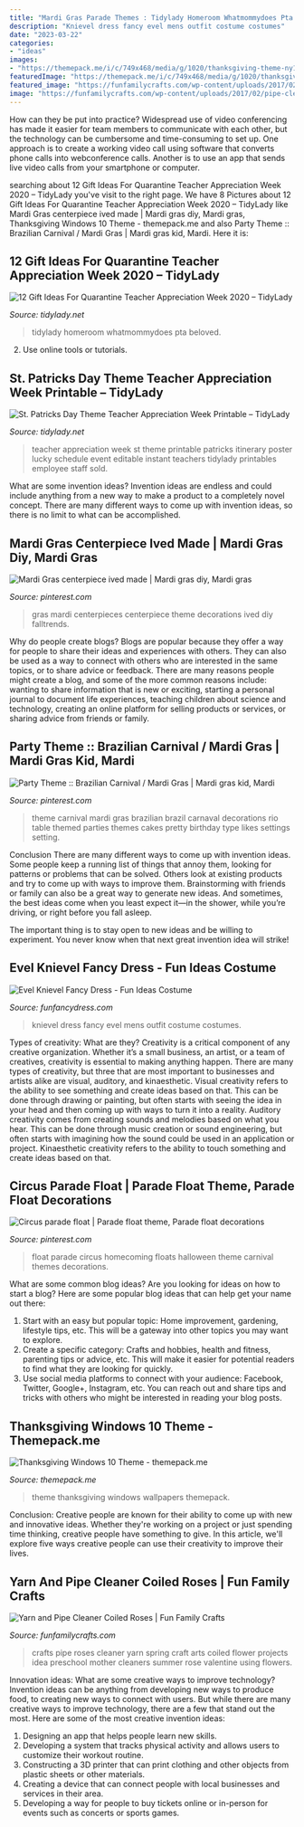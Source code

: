 ```yaml
---
title: "Mardi Gras Parade Themes : Tidylady Homeroom Whatmommydoes Pta Beloved"
description: "Knievel dress fancy evel mens outfit costume costumes"
date: "2023-03-22"
categories:
- "ideas"
images:
- "https://themepack.me/i/c/749x468/media/g/1020/thanksgiving-theme-ny18.jpg"
featuredImage: "https://themepack.me/i/c/749x468/media/g/1020/thanksgiving-theme-ny18.jpg"
featured_image: "https://funfamilycrafts.com/wp-content/uploads/2017/02/pipe-cleaner-roses.jpg"
image: "https://funfamilycrafts.com/wp-content/uploads/2017/02/pipe-cleaner-roses.jpg"
---
```



How can they be put into practice?
Widespread use of video conferencing has made it easier for team members to communicate with each other, but the technology can be cumbersome and time-consuming to set up. One approach is to create a working video call using software that converts phone calls into webconference calls. Another is to use an app that sends live video calls from your smartphone or computer.

	

		
searching about 12 Gift Ideas For Quarantine Teacher Appreciation Week 2020 – TidyLady you've visit to the right page. We have 8 Pictures about 12 Gift Ideas For Quarantine Teacher Appreciation Week 2020 – TidyLady like Mardi Gras centerpiece ived made | Mardi gras diy, Mardi gras, Thanksgiving Windows 10 Theme - themepack.me and also Party Theme :: Brazilian Carnival / Mardi Gras | Mardi gras kid, Mardi. Here it is:
		
    
## 12 Gift Ideas For Quarantine Teacher Appreciation Week 2020 – TidyLady

<img loading=lazy src="https://cdn.shopify.com/s/files/1/0010/9599/1332/articles/quar20203_1200x1200.jpg?v=1587661725" onerror="this.onerror=null;this.src='https://tse3.mm.bing.net/th?id=OIP.i6uz0-GkDadOSP9xWwq_WAHaLH&amp;pid=15.1';" alt="12 Gift Ideas For Quarantine Teacher Appreciation Week 2020 – TidyLady">

_Source: tidylady.net_

>tidylady homeroom whatmommydoes pta beloved. 

	

2. Use online tools or tutorials.

    
## St. Patricks Day Theme Teacher Appreciation Week Printable – TidyLady

<img loading=lazy src="http://cdn.shopify.com/s/files/1/0010/9599/1332/products/il_fullxfull.1792471624_7lii_1200x1200.jpg?v=1573998743" onerror="this.onerror=null;this.src='https://tse1.mm.bing.net/th?id=OIP.53OX0S6M4nKzcdianVBGiwHaHa&amp;pid=15.1';" alt="St. Patricks Day Theme Teacher Appreciation Week Printable – TidyLady">

_Source: tidylady.net_

>teacher appreciation week st theme printable patricks itinerary poster lucky schedule event editable instant teachers tidylady printables employee staff sold. 

	

What are some invention ideas?
Invention ideas are endless and could include anything from a new way to make a product to a completely novel concept. There are many different ways to come up with invention ideas, so there is no limit to what can be accomplished.

    
## Mardi Gras Centerpiece Ived Made | Mardi Gras Diy, Mardi Gras

<img loading=lazy src="https://i.pinimg.com/736x/d1/71/b5/d171b57a9323950dac56adea78e1c074--mardi-gras-centerpieces.jpg" onerror="this.onerror=null;this.src='https://tse3.mm.bing.net/th?id=OIP.SOsOW3L3W4wSOscptmaxyQDYEg&amp;pid=15.1';" alt="Mardi Gras centerpiece ived made | Mardi gras diy, Mardi gras">

_Source: pinterest.com_

>gras mardi centerpieces centerpiece theme decorations ived diy falltrends. 

	

Why do people create blogs?
Blogs are popular because they offer a way for people to share their ideas and experiences with others. They can also be used as a way to connect with others who are interested in the same topics, or to share advice or feedback. There are many reasons people might create a blog, and some of the more common reasons include: wanting to share information that is new or exciting, starting a personal journal to document life experiences, teaching children about science and technology, creating an online platform for selling products or services, or sharing advice from friends or family.

    
## Party Theme :: Brazilian Carnival / Mardi Gras | Mardi Gras Kid, Mardi

<img loading=lazy src="https://i.pinimg.com/originals/ac/f2/8f/acf28fc19b053251aa066bd3e8c25ffa.jpg" onerror="this.onerror=null;this.src='https://tse4.mm.bing.net/th?id=OIP.YedXo5NNAO-BkmVn7WdQ2QDLEy&amp;pid=15.1';" alt="Party Theme :: Brazilian Carnival / Mardi Gras | Mardi gras kid, Mardi">

_Source: pinterest.com_

>theme carnival mardi gras brazilian brazil carnaval decorations rio table themed parties themes cakes pretty birthday type likes settings setting. 

	

Conclusion
There are many different ways to come up with invention ideas. Some people keep a running list of things that annoy them, looking for patterns or problems that can be solved. Others look at existing products and try to come up with ways to improve them.
 Brainstorming with friends or family can also be a great way to generate new ideas. And sometimes, the best ideas come when you least expect it—in the shower, while you’re driving, or right before you fall asleep.

The important thing is to stay open to new ideas and be willing to experiment. You never know when that next great invention idea will strike!

    
## Evel Knievel Fancy Dress - Fun Ideas Costume

<img loading=lazy src="http://www.funfancydress.com/media/catalog/product/S/M/SMF21126.jpg" onerror="this.onerror=null;this.src='https://tse3.mm.bing.net/th?id=OIP.BQ8J-FlrQGtEs5Bj_JdoCwAAAA&amp;pid=15.1';" alt="Evel Knievel Fancy Dress - Fun Ideas Costume">

_Source: funfancydress.com_

>knievel dress fancy evel mens outfit costume costumes. 

	

Types of creativity: What are they?
Creativity is a critical component of any creative organization. Whether it’s a small business, an artist, or a team of creatives, creativity is essential to making anything happen. There are many types of creativity, but three that are most important to businesses and artists alike are visual, auditory, and kinaesthetic. 
Visual creativity refers to the ability to see something and create ideas based on that. This can be done through drawing or painting, but often starts with seeing the idea in your head and then coming up with ways to turn it into a reality. Auditory creativity comes from creating sounds and melodies based on what you hear. This can be done through music creation or sound engineering, but often starts with imagining how the sound could be used in an application or project. Kinaesthetic creativity refers to the ability to touch something and create ideas based on that.

    
## Circus Parade Float | Parade Float Theme, Parade Float Decorations

<img loading=lazy src="https://i.pinimg.com/736x/d4/ba/8c/d4ba8cde8549e71af3c6d33bc5142dcf.jpg" onerror="this.onerror=null;this.src='https://tse4.mm.bing.net/th?id=OIP.QRDVJib7uuPLACOrb5UIJAHaFw&amp;pid=15.1';" alt="Circus parade float | Parade float theme, Parade float decorations">

_Source: pinterest.com_

>float parade circus homecoming floats halloween theme carnival themes decorations. 

	

What are some common blog ideas?
Are you looking for ideas on how to start a blog? Here are some popular blog ideas that can help get your name out there: 
1. Start with an easy but popular topic: Home improvement, gardening, lifestyle tips, etc. This will be a gateway into other topics you may want to explore.
2. Create a specific category: Crafts and hobbies, health and fitness, parenting tips or advice, etc. This will make it easier for potential readers to find what they are looking for quickly.
3. Use social media platforms to connect with your audience: Facebook, Twitter, Google+, Instagram, etc. You can reach out and share tips and tricks with others who might be interested in reading your blog posts.

    
## Thanksgiving Windows 10 Theme - Themepack.me

<img loading=lazy src="https://themepack.me/i/c/749x468/media/g/1020/thanksgiving-theme-ny18.jpg" onerror="this.onerror=null;this.src='https://tse3.mm.bing.net/th?id=OIP._H2hhLtK71zDHExMJQiFCAHaEo&amp;pid=15.1';" alt="Thanksgiving Windows 10 Theme - themepack.me">

_Source: themepack.me_

>theme thanksgiving windows wallpapers themepack. 

	

Conclusion:
Creative people are known for their ability to come up with new and innovative ideas. Whether they're working on a project or just spending time thinking, creative people have something to give. In this article, we'll explore five ways creative people can use their creativity to improve their lives.

    
## Yarn And Pipe Cleaner Coiled Roses | Fun Family Crafts

<img loading=lazy src="https://funfamilycrafts.com/wp-content/uploads/2017/02/pipe-cleaner-roses.jpg" onerror="this.onerror=null;this.src='https://tse3.mm.bing.net/th?id=OIP.4qHWYXJ3IWajsXdsVfO7RQHaMm&amp;pid=15.1';" alt="Yarn and Pipe Cleaner Coiled Roses | Fun Family Crafts">

_Source: funfamilycrafts.com_

>crafts pipe roses cleaner yarn spring craft arts coiled flower projects idea preschool mother cleaners summer rose valentine using flowers. 

	

Innovation ideas: What are some creative ways to improve technology?
Invention ideas can be anything from developing new ways to produce food, to creating new ways to connect with users. But while there are many creative ways to improve technology, there are a few that stand out the most. Here are some of the most creative invention ideas:
1. Designing an app that helps people learn new skills.
2. Developing a system that tracks physical activity and allows users to customize their workout routine.
3. Constructing a 3D printer that can print clothing and other objects from plastic sheets or other materials.
4. Creating a device that can connect people with local businesses and services in their area.
5. Developing a way for people to buy tickets online or in-person for events such as concerts or sports games.

